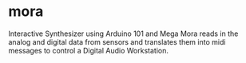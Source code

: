 # mora
Interactive Synthesizer using Arduino 101 and Mega
Mora reads in the analog and digital data from sensors and translates them into midi messages to control a Digital Audio Workstation.
